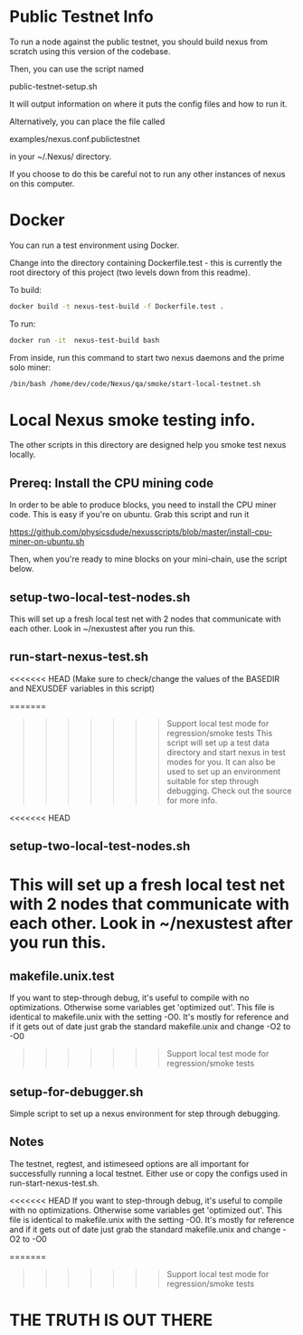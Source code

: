 # Public Testnet Info

To run a node against the public testnet, you should build nexus from
scratch using this version of the codebase.

Then, you can use the script named

public-testnet-setup.sh

It will output information on where it puts the config files and how to run it.

Alternatively, you can place the file called

examples/nexus.conf.publictestnet

in your ~/.Nexus/ directory.

If you choose to do this be careful not to run any other instances of nexus on this computer.

# Docker

You can run a test environment using Docker.

Change into the directory containing Dockerfile.test - this is currently the root directory of this project (two levels down from this readme).

To build:

```Bash
docker build -t nexus-test-build -f Dockerfile.test .
```

To run:

```Bash
docker run -it  nexus-test-build bash
```

From inside, run this command to start two nexus daemons and the prime solo miner:

```Bash
/bin/bash /home/dev/code/Nexus/qa/smoke/start-local-testnet.sh
```

# Local Nexus smoke testing info.

The other scripts in this directory are designed help you smoke test nexus locally.

## Prereq: Install the CPU mining code

In order to be able to produce blocks, you need to install the CPU miner code.
This is easy if you're on ubuntu. 
Grab this script and run it

https://github.com/physicsdude/nexusscripts/blob/master/install-cpu-miner-on-ubuntu.sh

Then, when you're ready to mine blocks on your mini-chain, use the script below.

## setup-two-local-test-nodes.sh

This will set up a fresh local test net with 2 nodes that communicate with each other.
Look in ~/nexustest after you run this.

## run-start-nexus-test.sh

<<<<<<< HEAD
(Make sure to check/change the values of the BASEDIR and NEXUSDEF variables in this script)

=======
>>>>>>> Support local test mode for regression/smoke tests
This script will set up a test data directory and start nexus in test modes for you.
It can also be used to set up an environment suitable for step through debugging.
Check out the source for more info.

<<<<<<< HEAD
## setup-two-local-test-nodes.sh

This will set up a fresh local test net with 2 nodes that communicate with each other.
Look in ~/nexustest after you run this.
=======
## makefile.unix.test

If you want to step-through debug, it's useful to compile with no optimizations.
Otherwise some variables get 'optimized out'.
This file is identical to makefile.unix with the setting -O0.
It's mostly for reference and if it gets out of date just grab the standard makefile.unix
and change -O2 to -O0
>>>>>>> Support local test mode for regression/smoke tests

## setup-for-debugger.sh

Simple script to set up a nexus environment for step through debugging.

## Notes

The testnet, regtest, and istimeseed options are all important for successfully running a local testnet.
Either use or copy the configs used in run-start-nexus-test.sh.

<<<<<<< HEAD
If you want to step-through debug, it's useful to compile with no optimizations.
Otherwise some variables get 'optimized out'.
This file is identical to makefile.unix with the setting -O0.
It's mostly for reference and if it gets out of date just grab the standard makefile.unix
and change -O2 to -O0

=======
>>>>>>> Support local test mode for regression/smoke tests
# THE TRUTH IS OUT THERE
